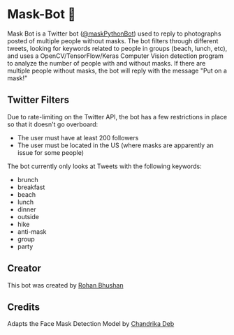 # Mask-Bot 🤖
Mask Bot is a Twitter bot ([@maskPythonBot](https://twitter.com/maskPythonBot/with_replies)) used to reply to photographs posted of multiple people without masks. The bot filters through different tweets, looking for keywords related to people in groups (beach, lunch, etc), and uses a OpenCV/TensorFlow/Keras Computer Vision detection program to analyze the number of people with and without masks. If there are multiple people without masks, the bot will reply with the message "Put on a mask!"

## Twitter Filters
Due to rate-limiting on the Twitter API, the bot has a few restrictions in place so that it doesn't go overboard:
- The user must have at least 200 followers
- The user must be located in the US (where masks are apparently an issue for some people)

The bot currently only looks at Tweets with the following keywords:
- brunch
- breakfast
- beach
- lunch
- dinner
- outside
- hike
- anti-mask
- group
- party

## Creator
This bot was created by [Rohan Bhushan](https://www.linkedin.com/in/rohan-bhushan-a955b3194/)

## Credits
Adapts the Face Mask Detection Model by [Chandrika Deb](https://github.com/chandrikadeb7/Face-Mask-Detection)

